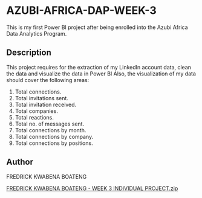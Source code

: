 # AZUBI-AFRICA-DAP-WEEK-3
This is my first Power BI project after being enrolled into the Azubi Africa Data Analytics Program.

## Description
This project requires for the extraction of my LinkedIn account data, clean the data and visualize the data in Power BI
Also, the visualization of my data should cover the following areas:

1. Total connections.
2. Total invitations sent. 
3. Total invitation received.
4. Total companies.
5. Total reactions.
6. Total no. of messages sent.
7. Total connections by month.
8. Total connections by company.
9. Total connections by positions.


## Author
FREDRICK KWABENA BOATENG

[FREDRICK KWABENA BOATENG - WEEK 3 INDIVIDUAL PROJECT.zip](https://github.com/kwabenaboateng/AZUBI-AFRICA-DAP-WEEK-3/files/10882120/FREDRICK.KWABENA.BOATENG.-.WEEK.3.INDIVIDUAL.PROJECT.zip)
